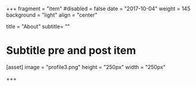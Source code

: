 +++
fragment = "item"
#disabled = false
date = "2017-10-04"
weight = 145
background = "light"
align = "center"

title = "About"
subtitle= ""

# Subtitle pre and post item

[asset]
  image = "profile3.png"
  height = "250px"
  width = "250px"

+++
